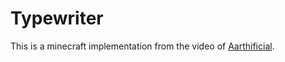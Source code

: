 # Typewriter
This is a minecraft implementation from the video of [Aarthificial](https://youtu.be/1LlF5p5Od6A).

